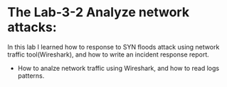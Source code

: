 # The Lab-3-2 Analyze network attacks:
In this lab I learned how to response to SYN floods attack using network traffic tool(Wireshark), and how to write an incident response report.
- How to analze network traffic using Wireshark, and how to read logs patterns.
